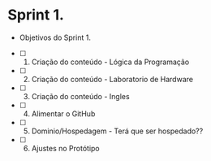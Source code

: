 # Sprint 1.
 * Objetivos do Sprint 1.

- [ ] 1. Criação do conteúdo - Lógica da Programação
- [ ] 2. Criação do conteúdo - Laboratorio de Hardware
- [ ] 3. Criação do conteúdo - Ingles
- [ ] 4. Alimentar o GitHub
- [ ] 5. Dominio/Hospedagem - Terá que ser hospedado??
- [ ] 6. Ajustes no Protótipo